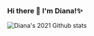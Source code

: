 ### Hi there 👋 I'm Diana!✨
<!--
I'm CTO & co-founder @suverahealth 😄

🔭 I’m currently working on building the future of healthcare at [Suvera](https://www.suvera.co.uk/), centralising humanity in healthcare and supercharging the operations of our global healthcare force 👩‍⚕️👨‍⚕️🏥
-->
![Diana's 2021 Github stats](https://github-readme-stats.vercel.app/api?username=parisandmilo&count_private=true&show_icons=true&theme=radical&hide_title=true&hide_border=true)

<!--
**parisandmilo/parisandmilo** is a ✨ _special_ ✨ repository because its `README.md` (this file) appears on your GitHub profile.

Here are some ideas to get you started:

- 🔭 I’m currently working on ...
- 🌱 I’m currently learning ...
- 👯 I’m looking to collaborate on ...
- 🤔 I’m looking for help with ...
- 💬 Ask me about ...
- 📫 How to reach me: ...
- 😄 Pronouns: ...
- ⚡ Fun fact: ...
-->
